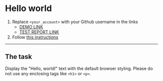 # Hello world
1. Replace `<your_account>` with your Github username in the links
    - [DEMO LINK](https://b0hdnan.github.io/layout_hello-world/) <br>
    - [TEST REPORT LINK](https://b0hdnan.github.io/layout_hello-world/report/html_report/)
2. Follow [this instructions](https://mate-academy.github.io/layout_task-guideline/)
___

## The task 
Display the "Hello, world!" text with the default browser styling. Please do not 
use any enclosing tags like `<h1>` or `<p>`.
